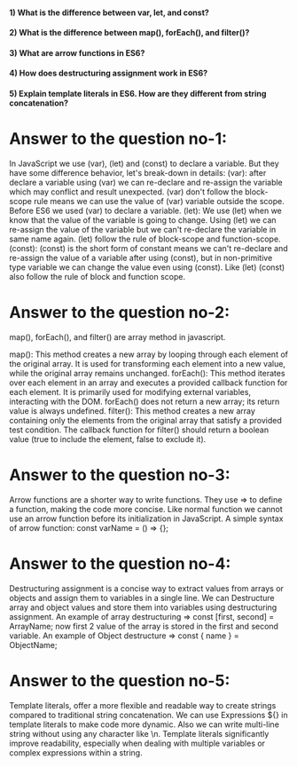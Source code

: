 
#### 1) What is the difference between var, let, and const?

#### 2) What is the difference between map(), forEach(), and filter()? 

#### 3) What are arrow functions in ES6?

#### 4) How does destructuring assignment work in ES6?

#### 5) Explain template literals in ES6. How are they different from string concatenation?

# Answer to the question no-1:
In JavaScript we use (var), (let) and (const) to declare a variable. But they have some difference behavior, let's break-down in details:
(var): after declare a variable using (var) we can re-declare and re-assign the variable which may conflict and result unexpected. (var) don't follow the block-scope rule means we can use the value of (var) variable outside the scope. Before ES6 we used (var) to declare a variable.
(let): We use (let) when we know that the value of the variable is going to change. Using (let) we can re-assign the value of the variable but we can't re-declare the variable in same name again. (let) follow the rule of block-scope and function-scope.
(const): (const) is the short form of constant means we can't re-declare and re-assign the value of a variable after using (const), but in non-primitive type variable we can change the value even using (const). Like (let) (const) also follow the rule of block and function scope.

# Answer to the question no-2:
map(), forEach(), and filter() are array method in javascript.

map(): This method creates a new array by looping through each element of the original array. It is used for transforming each element into a new value, while the original array remains unchanged.
forEach(): This method iterates over each element in an array and executes a provided callback function for each element. It is primarily used for modifying external variables, interacting with the DOM. forEach() does not return a new array; its return value is always undefined.
filter(): This method creates a new array containing only the elements from the original array that satisfy a provided test condition. The callback function for filter() should return a boolean value (true to include the element, false to exclude it).

# Answer to the question no-3:
Arrow functions are a shorter way to write functions. They use => to define a function, making the code more concise. Like normal function we cannot use an arrow function before its initialization in JavaScript. A simple syntax of arrow function: const varName =  () => {};

# Answer to the question no-4:
Destructuring assignment is a concise way to extract values from arrays or objects and assign them to variables in a single line. We can Destructure array and object values and store them into variables using destructuring assignment. An example of array destructuring => const [first, second] = ArrayName; now first 2 value of the array is stored in the first and second variable. An example of Object destructure => const { name } = ObjectName;

# Answer to the question no-5:
Template literals, offer a more flexible and readable way to create strings compared to traditional string concatenation. We can use Expressions ${} in template literals to make code more dynamic. Also we can write multi-line string without using any character like \n. Template literals significantly improve readability, especially when dealing with multiple variables or complex expressions within a string.